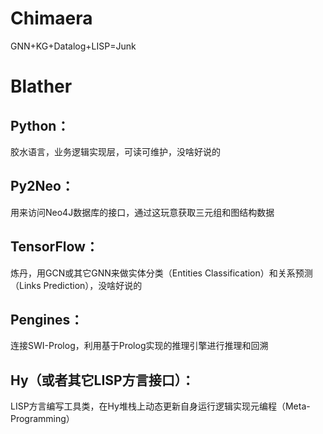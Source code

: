 # Chimaera
GNN+KG+Datalog+LISP=Junk

# Blather
## Python：
胶水语言，业务逻辑实现层，可读可维护，没啥好说的

## Py2Neo：
用来访问Neo4J数据库的接口，通过这玩意获取三元组和图结构数据

## TensorFlow：
炼丹，用GCN或其它GNN来做实体分类（Entities Classification）和关系预测（Links Prediction），没啥好说的

## Pengines：
连接SWI-Prolog，利用基于Prolog实现的推理引擎进行推理和回溯

## Hy（或者其它LISP方言接口）：
LISP方言编写工具类，在Hy堆栈上动态更新自身运行逻辑实现元编程（Meta-Programming）
